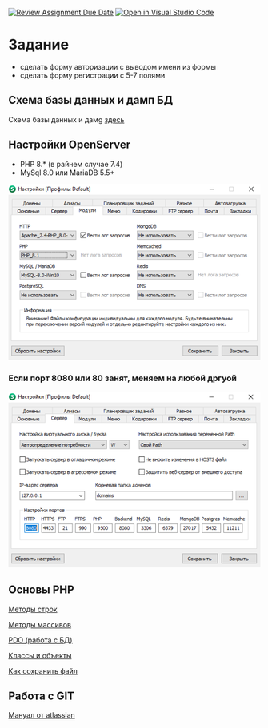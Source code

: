 [![Review Assignment Due Date](https://classroom.github.com/assets/deadline-readme-button-24ddc0f5d75046c5622901739e7c5dd533143b0c8e959d652212380cedb1ea36.svg)](https://classroom.github.com/a/iuQ8Fr0K)
[![Open in Visual Studio Code](https://classroom.github.com/assets/open-in-vscode-718a45dd9cf7e7f842a935f5ebbe5719a5e09af4491e668f4dbf3b35d5cca122.svg)](https://classroom.github.com/online_ide?assignment_repo_id=12694675&assignment_repo_type=AssignmentRepo)
# Задание
 - cделать форму авторизации с выводом имени из формы
 - сделать форму регистрации с 5-7 полями

## Схема базы данных и дамп БД

Схема базы данных и дамg [здесь](/dump)

## Настройки OpenServer

- PHP 8.* (в райнем случае 7.4)
- MySql 8.0 или MariaDB 5.5+

![](assets/open_server.png)

### Если порт 8080 или 80 занят, меняем на любой дргуой     

![](assets/port.png)


## Основы PHP

[Методы строк](https://www.php.net/manual/ru/ref.strings.php)

[Методы массивов](https://www.php.net/manual/ru/ref.array.php)

[PDO (работа с БД)](https://metanit.com/php/mysql/2.4.php)

[Классы и объекты](https://www.php.net/manual/ru/language.oop5.php)

[Как сохранить файл](https://www.php.net/manual/ru/features.file-upload.post-method.php)

## Работа с GIT

[Мануал от atlassian](https://www.atlassian.com/ru/git)